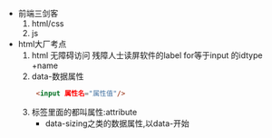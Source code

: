 - 前端三剑客
    1. html/css
    2. js
- html大厂考点
    1. html 无障碍访问
        残障人士读屏软件的label for等于input 的idtype +name
    2. data-数据属性 
        ```html
         <input 属性名="属性值"/>
        ```
    3. 标签里面的都叫属性:attribute
       - data-sizing之类的数据属性,以data-开始